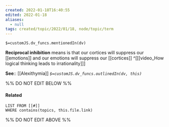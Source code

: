 ```yaml
---
created: 2022-01-18T16:40:55 
edited: 2022-01-18
aliases:
  - null
tags: created/topic/2022/01/18, node/topic/term
---
```

`$=customJS.dv_funcs.mentionedIn(dv)`

**Reciprocal inhibition** means is that our cortices will suppress our [[emotions]] and our emotions will suppress our [[cortices]] 
^[[[video_How logical thinking leads to irrationality]]]


**See**:: [[Alexithymia]]
*`$=customJS.dv_funcs.outlinedIn(dv, this)`*

%% DO NOT EDIT BELOW %%

#### Related 

```dataview
LIST FROM [[#]]
WHERE contains(topics, this.file.link)
```
%% DO NOT EDIT ABOVE %%
